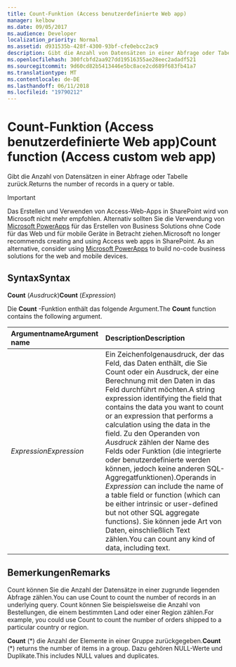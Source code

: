 ```yaml
---
title: Count-Funktion (Access benutzerdefinierte Web app)
manager: kelbow
ms.date: 09/05/2017
ms.audience: Developer
localization_priority: Normal
ms.assetid: d931535b-428f-4300-93bf-cfe0ebcc2ac9
description: Gibt die Anzahl von Datensätzen in einer Abfrage oder Tabelle zurück.
ms.openlocfilehash: 300fcbfd2aa927dd19516355ae28eec2adadf521
ms.sourcegitcommit: 9d60cd82b5413446e5bc8ace2cd689f683fb41a7
ms.translationtype: MT
ms.contentlocale: de-DE
ms.lasthandoff: 06/11/2018
ms.locfileid: "19790212"
---
```

# <a name="count-function-access-custom-web-app"></a><span data-ttu-id="66bb7-103">Count-Funktion (Access benutzerdefinierte Web app)</span><span class="sxs-lookup"><span data-stu-id="66bb7-103">Count function (Access custom web app)</span></span>

<span data-ttu-id="66bb7-104">Gibt die Anzahl von Datensätzen in einer Abfrage oder Tabelle zurück.</span><span class="sxs-lookup"><span data-stu-id="66bb7-104">Returns the number of records in a query or table.</span></span>
  
> [!IMPORTANT]
> <span data-ttu-id="66bb7-p101"> Das Erstellen und Verwenden von Access-Web-Apps in SharePoint wird von Microsoft nicht mehr empfohlen. Alternativ sollten Sie die Verwendung von [Microsoft PowerApps](https://powerapps.microsoft.com/de-de/) für das Erstellen von Business Solutions ohne Code für das Web und für mobile Geräte in Betracht ziehen.</span><span class="sxs-lookup"><span data-stu-id="66bb7-p101">Microsoft no longer recommends creating and using Access web apps in SharePoint. As an alternative, consider using [Microsoft PowerApps](https://powerapps.microsoft.com/de-de/) to build no-code business solutions for the web and mobile devices.</span></span> 
  
## <a name="syntax"></a><span data-ttu-id="66bb7-107">Syntax</span><span class="sxs-lookup"><span data-stu-id="66bb7-107">Syntax</span></span>

<span data-ttu-id="66bb7-108">**Count** (*Ausdruck*)</span><span class="sxs-lookup"><span data-stu-id="66bb7-108">**Count** (*Expression*)</span></span> 
  
<span data-ttu-id="66bb7-109">Die **Count** -Funktion enthält das folgende Argument.</span><span class="sxs-lookup"><span data-stu-id="66bb7-109">The **Count** function contains the following argument.</span></span> 
  
|<span data-ttu-id="66bb7-110">**Argumentname**</span><span class="sxs-lookup"><span data-stu-id="66bb7-110">**Argument name**</span></span>|<span data-ttu-id="66bb7-111">**Description**</span><span class="sxs-lookup"><span data-stu-id="66bb7-111">**Description**</span></span>|
|:-----|:-----|
| <span data-ttu-id="66bb7-112">*Expression*</span><span class="sxs-lookup"><span data-stu-id="66bb7-112">*Expression*</span></span>  <br/> |<span data-ttu-id="66bb7-113">Ein Zeichenfolgenausdruck, der das Feld, das Daten enthält, die Sie Count oder ein Ausdruck, der eine Berechnung mit den Daten in das Feld durchführt möchten.</span><span class="sxs-lookup"><span data-stu-id="66bb7-113">A string expression identifying the field that contains the data you want to count or an expression that performs a calculation using the data in the field.</span></span> <span data-ttu-id="66bb7-114">Zu den Operanden von *Ausdruck* zählen der Name des Felds oder Funktion (die integrierte oder benutzerdefinierte werden können, jedoch keine anderen SQL-Aggregatfunktionen).</span><span class="sxs-lookup"><span data-stu-id="66bb7-114">Operands in  *Expression*  can include the name of a table field or function (which can be either intrinsic or user-defined but not other SQL aggregate functions).</span></span> <span data-ttu-id="66bb7-115">Sie können jede Art von Daten, einschließlich Text zählen.</span><span class="sxs-lookup"><span data-stu-id="66bb7-115">You can count any kind of data, including text.</span></span>  <br/> |
   
## <a name="remarks"></a><span data-ttu-id="66bb7-116">Bemerkungen</span><span class="sxs-lookup"><span data-stu-id="66bb7-116">Remarks</span></span>

<span data-ttu-id="66bb7-117">Count können Sie die Anzahl der Datensätze in einer zugrunde liegenden Abfrage zählen.</span><span class="sxs-lookup"><span data-stu-id="66bb7-117">You can use Count to count the number of records in an underlying query.</span></span> <span data-ttu-id="66bb7-118">Count können Sie beispielsweise die Anzahl von Bestellungen, die einem bestimmten Land oder einer Region zählen.</span><span class="sxs-lookup"><span data-stu-id="66bb7-118">For example, you could use Count to count the number of orders shipped to a particular country or region.</span></span>
  
<span data-ttu-id="66bb7-119">**Count** (\*) die Anzahl der Elemente in einer Gruppe zurückgegeben.</span><span class="sxs-lookup"><span data-stu-id="66bb7-119">**Count** (\*) returns the number of items in a group.</span></span> <span data-ttu-id="66bb7-120">Dazu gehören NULL-Werte und Duplikate.</span><span class="sxs-lookup"><span data-stu-id="66bb7-120">This includes NULL values and duplicates.</span></span> 
  

